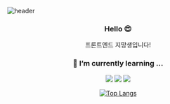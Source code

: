 
<!--
**Bambiru/bambiru** is a ✨ _special_ ✨ repository because its `README.md` (this file) appears on your GitHub profile.

Here are some ideas to get you started:

- 🔭 I’m currently working on ...

- 👯 I’m looking to collaborate on ...
- 🤔 I’m looking for help with ...
- 💬 Ask me about ...
- 📫 How to reach me: ...
- 😄 Pronouns: ...
- ⚡ Fun fact: ...
-->
![header](https://capsule-render.vercel.app/api?type=Wave&color=auto&height=250&section=header&text=BAMBI💕&animation=twinkling&fontSize=40&fontAlignY=30&fontAlign=85)


<div align=center>
  <h3> Hello 😍 </h3>
  <p>프론트엔드 지망생입니다!</p>
  <h3> 🌱 I’m currently learning ... </h3>

<span><img src="https://img.shields.io/badge/HTML5-E34F26?style=for-the-badge&logo=HTML5&logoColor=black"/></span>
<span><img src="https://img.shields.io/badge/CSS3-1572B6?style=for-the-badge&logo=CSS3&logoColor=white"/></span>
<span><img src="https://img.shields.io/badge/JavaScript-F7DF1E?style=for-the-badge&logo=JavaScript&logoColor=white"/><span>

  <span>[![Top Langs](https://github-readme-stats.vercel.app/api/top-langs/?username=bambiru&layout=compact)](https://github.com/bambiru/github-readme-stats)</span>
  
</div>
